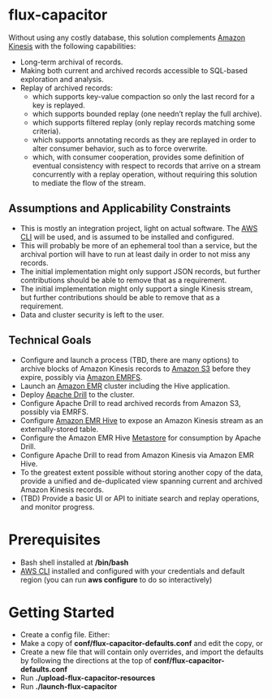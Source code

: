 # flux-capacitor
Without using any costly database, this solution complements [Amazon Kinesis](http://aws.amazon.com/kinesis/) with the following capabilities:
* Long-term archival of records.
* Making both current and archived records accessible to SQL-based exploration and analysis.
* Replay of archived records:
  * which supports key-value compaction so only the last record for a key is replayed.
  * which supports bounded replay (one needn’t replay the full archive).
  * which supports filtered replay (only replay records matching some criteria).
  * which supports annotating records as they are replayed in order to alter consumer behavior, such as to force overwrite.
  * which, with consumer cooperation, provides some definition of eventual consistency with respect to records that arrive on a stream concurrently with a replay operation, without requiring this solution to mediate the flow of the stream.

## Assumptions and Applicability Constraints
* This is mostly an integration project, light on actual software. The [AWS CLI](http://aws.amazon.com/cli/) will be used, and is assumed to be installed and configured.
* This will probably be more of an ephemeral tool than a service, but the archival portion will have to run at least daily in order to not miss any records.
* The initial implementation might only support JSON records, but further contributions should be able to remove that as a requirement.
* The initial implementation might only support a single Kinesis stream, but further contributions should be able to remove that as a requirement.
* Data and cluster security is left to the user.

## Technical Goals
* Configure and launch a process (TBD, there are many options) to archive blocks of Amazon Kinesis records to [Amazon S3](http://aws.amazon.com/s3/) before they expire, possibly via [Amazon EMRFS](http://docs.aws.amazon.com/ElasticMapReduce/latest/DeveloperGuide/emr-fs.html).
* Launch an [Amazon EMR](http://aws.amazon.com/elasticmapreduce/) cluster including the Hive application.
* Deploy [Apache Drill](http://drill.apache.org/) to the cluster.
* Configure Apache Drill to read archived records from Amazon S3, possibly via EMRFS.
* Configure [Amazon EMR Hive](http://docs.aws.amazon.com/ElasticMapReduce/latest/DeveloperGuide/emr-hive.html) to expose an Amazon Kinesis stream as an externally-stored table.
* Configure the Amazon EMR Hive [Metastore](https://drill.apache.org/docs/hive-storage-plugin/) for consumption by Apache Drill.
* Configure Apache Drill to read from Amazon Kinesis via Amazon EMR Hive.
* To the greatest extent possible without storing another copy of the data, provide a unified and de-duplicated view spanning current and archived Amazon Kinesis records.
* (TBD) Provide a basic UI or API to initiate search and replay operations, and monitor progress.

# Prerequisites
* Bash shell installed at **/bin/bash**
* [AWS CLI](http://aws.amazon.com/cli/) installed and configured with your credentials and default region (you can run **aws configure** to do so interactively)

# Getting Started
* Create a config file. Either:
 * Make a copy of **conf/flux-capacitor-defaults.conf** and edit the copy, or
 * Create a new file that will contain only overrides, and import the defaults
by following the directions at the top of **conf/flux-capacitor-defaults.conf**
* Run **./upload-flux-capacitor-resources <config file>**
* Run **./launch-flux-capacitor <config file>**
